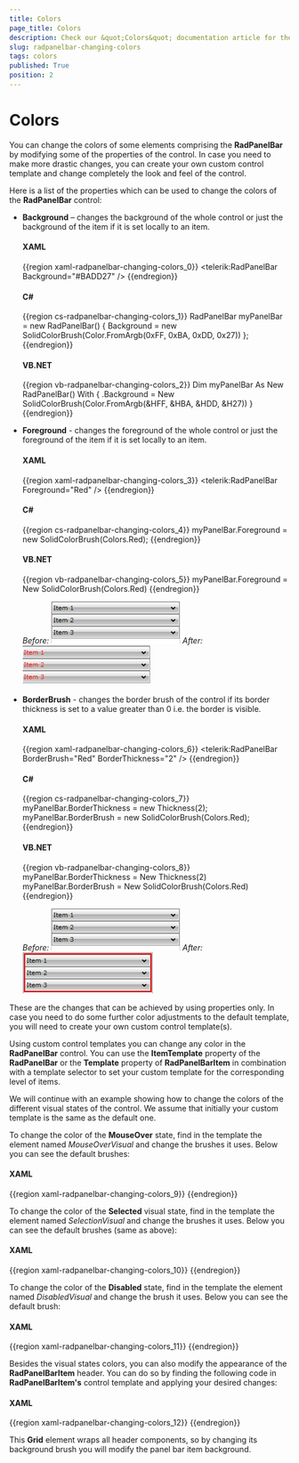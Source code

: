 ```yaml
---
title: Colors
page_title: Colors
description: Check our &quot;Colors&quot; documentation article for the RadPanelBar {{ site.framework_name }} control.
slug: radpanelbar-changing-colors
tags: colors
published: True
position: 2
---
```


# Colors

You can change the colors of some elements comprising the __RadPanelBar__ by modifying some of the properties of the control. In case you need to make more drastic changes, you can create your own custom control template and change completely the look and feel of the control.

Here is a list of the properties which can be used to change the colors of the __RadPanelBar__ control:		

* __Background__ – changes the background of the whole control or just the background of the item if it is set locally to an item.			

	#### __XAML__
	{{region xaml-radpanelbar-changing-colors_0}}
		<telerik:RadPanelBar Background="#BADD27" />
	{{endregion}}

	#### __C#__
	{{region cs-radpanelbar-changing-colors_1}}
		RadPanelBar myPanelBar = new RadPanelBar()
		{
		    Background = new SolidColorBrush(Color.FromArgb(0xFF, 0xBA, 0xDD, 0x27))
		};
	{{endregion}}

	#### __VB.NET__
	{{region vb-radpanelbar-changing-colors_2}}
		Dim myPanelBar As New RadPanelBar() With {
		.Background = New SolidColorBrush(Color.FromArgb(&HFF, &HBA, &HDD, &H27))
		 }
	{{endregion}}

* __Foreground__ - changes the foreground of the whole control or just the foreground of the item if it is set locally to an item.			

	#### __XAML__
	{{region xaml-radpanelbar-changing-colors_3}}
		<telerik:RadPanelBar Foreground="Red" />
	{{endregion}}

	#### __C#__
	{{region cs-radpanelbar-changing-colors_4}}
		myPanelBar.Foreground = new SolidColorBrush(Colors.Red);
	{{endregion}}

	#### __VB.NET__
	{{region vb-radpanelbar-changing-colors_5}}
		myPanelBar.Foreground = New SolidColorBrush(Colors.Red)
	{{endregion}}

	*Before:*
	![Rad Panel Bar foreground before](images/RadPanelBar_foreground_before.png)
	*After:*
	![Rad Panel Bar foreground after](images/RadPanelBar_foreground_after.png)

* __BorderBrush__ - changes the border brush of the control if its border thickness is set to a value greater than 0 i.e. the border is visible.			

	#### __XAML__
	{{region xaml-radpanelbar-changing-colors_6}}
		<telerik:RadPanelBar BorderBrush="Red" BorderThickness="2" />
	{{endregion}}

	#### __C#__
	{{region cs-radpanelbar-changing-colors_7}}
		myPanelBar.BorderThickness = new Thickness(2);
		myPanelBar.BorderBrush = new SolidColorBrush(Colors.Red);
	{{endregion}}

	#### __VB.NET__
	{{region vb-radpanelbar-changing-colors_8}}
		myPanelBar.BorderThickness = New Thickness(2)
		myPanelBar.BorderBrush = New SolidColorBrush(Colors.Red)
	{{endregion}}

	*Before:*
	![Rad Panel Bar foreground before](images/RadPanelBar_foreground_before.png)
	*After:*
	![Rad Panel Bar border red](images/RadPanelBar_border_red.png)

These are the changes that can be achieved by using properties only. In case you need to do some further color adjustments to the default template, you will need to create your own custom control template(s).

Using custom control templates you can change any color in the __RadPanelBar__ control. You can use the __ItemTemplate__ property of the __RadPanelBar__ or the __Template__ property of __RadPanelBarItem__ in combination with a template selector to set your custom template for the corresponding level of items.		

We will continue with an example showing how to change the colors of the different visual states of the control. We assume that initially your custom template is the same as the default one.

To change the color of the __MouseOver__ state, find in the template the element named *MouseOverVisual* and change the brushes it uses. Below you can see the default brushes:		

#### __XAML__
{{region xaml-radpanelbar-changing-colors_9}}
	<SolidColorBrush x:Key="RadPanelBar_MouseOverBorder" Color="#FFdbdbdb" />
	<LinearGradientBrush x:Key="RadPanelBar_SubMouseOver" EndPoint="0,1">
	    <GradientStop Color="#FFf8f6f9" Offset="0" />
	    <GradientStop Color="#FFf0f0f0" Offset="1" />
	</LinearGradientBrush>
{{endregion}}

To change the color of the __Selected__ visual state, find in the template the element named *SelectionVisual* and change the brushes it uses. Below you can see the default brushes (same as above):		

#### __XAML__
{{region xaml-radpanelbar-changing-colors_10}}
	<!-- Selection -->
	<SolidColorBrush x:Key="RadPanelBar_MouseOverBorder" Color="#FFdbdbdb" />
	<LinearGradientBrush x:Key="RadPanelBar_SubMouseOver" EndPoint="0,1">
	    <GradientStop Color="#FFf8f6f9" Offset="0" />
	    <GradientStop Color="#FFf0f0f0" Offset="1" />
	</LinearGradientBrush>
{{endregion}}

To change the color of the __Disabled__ state, find in the template the element named *DisabledVisual* and change the brush it uses. Below you can see the default brush:		

#### __XAML__
{{region xaml-radpanelbar-changing-colors_11}}
	<!-- Disabled -->
	<SolidColorBrush x:Key="DisabledBrush" Color="#99FFFFFF"></SolidColorBrush>
{{endregion}}

Besides the visual states colors, you can also modify the appearance of the __RadPanelBarItem__ header. You can do so by finding the following code in __RadPanelBarItem's__ control template and applying your desired changes:		

#### __XAML__
{{region xaml-radpanelbar-changing-colors_12}}
	<Grid x:Name="HeaderRow" Background="Transparent">
{{endregion}}

This __Grid__ element wraps all header components, so by changing its background brush you will modify the panel bar item background.
